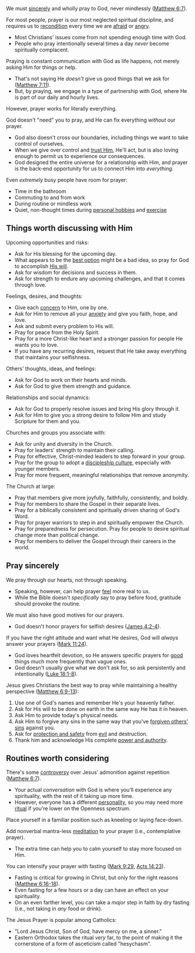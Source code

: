
We must [sincerely](understanding-certainty.md) and wholly pray to God, never mindlessly ([Matthew 6:7](https://biblehub.com/matthew/6-7.htm)).

For most people, prayer is our most neglected spiritual discipline, and requires us to [recondition](habits.md) every time we are [afraid](mind-feelings-fear.md) or [angry](mind-feelings-anger.md).

- Most Christians' issues come from not spending enough time with God.
- People who pray intentionally several times a day *never* become spiritually complacent.

Praying is constant communication with God as life happens, not merely asking Him for things or help.

- That's not saying He *doesn't* give us good things that we ask for ([Matthew 7:11](https://biblehub.com/matthew/7-11.htm)).
- But, by praying, we engage in a type of partnership with God, where He is part of our daily and hourly lives.

However, prayer works for literally everything.

God doesn't "need" you to pray, and He can fix everything *without* our prayer.

- God also doesn't cross our boundaries, including things we want to take control of ourselves.
- When we give over control and [trust Him](understanding-certainty.md), He'll act, but is also loving enough to permit us to experience our consequences.
- God designed the entire universe for a relationship with Him, and prayer is the back-end opportunity for us to connect Him into *everything*.

Even *extremely* busy people have room for prayer:

- Time in the bathroom
- Commuting to and from work
- During routine or mindless work
- Quiet, non-thought times during [personal hobbies](fun.md) and [exercise](body-3_exercise.md)

## Things worth discussing with Him

Upcoming opportunities and risks:

- Ask for His blessing for the upcoming day.
- What appears to be the [best option](decisions.md) might be a bad idea, so pray for God to accomplish [His will](god-will.md).
- Ask for wisdom for decisions and success in them.
- Ask for strength to endure any upcoming challenges, and that it comes through love.

Feelings, desires, and thoughts:

- Give each [concern](purpose.md) to Him, one by one.
- Ask for Him to remove all your [anxiety](mind-feelings-fear.md) and give you faith, hope, and love.
- Ask and submit every problem to His will.
- Pray for peace from the Holy Spirit.
- Pray for a more Christ-like heart and a stronger passion for people He wants you to love.
- If you have any recurring desires, request that He take away everything that maintains your selfishness.

Others' thoughts, ideas, and feelings:

- Ask for God to work on their hearts and minds.
- Ask for God to give them strength and guidance.

Relationships and social dynamics:

- Ask for God to properly resolve issues and bring His glory through it.
- Ask for Him to give you a strong desire to follow Him and study Scripture for them and you.

Churches and groups you associate with:

- Ask for unity and diversity in the Church.
- Pray for leaders' strength to maintain their calling.
- Pray for effective, Christ-minded leaders to step forward in your group.
- Pray for the group to adopt a [discipleship culture](spiritual-discipleship.md), especially with younger members.
- Pray for more frequent, meaningful relationships that remove anonymity.

The Church at large:

- Pray that members give more joyfully, faithfully, consistently, and boldly.
- Pray for members to share the Gospel in their separate lives.
- Pray for a biblically consistent and spiritually driven sharing of God's Word.
- Pray for prayer warriors to step in and spiritually empower the Church.
- Pray for preparedness for persecution. Pray for people to desire spiritual change more than political change.
- Pray for members to deliver the Gospel through their careers in the world.

## Pray sincerely

We pray through our hearts, not through speaking.

- Speaking, however, can help prayer [feel](mind-feelings.md) more real to us.
- While the Bible doesn't *specifically* say to pray before food, gratitude should provoke the routine.

We must also have good motives for our prayers.

- God doesn't honor prayers for selfish desires ([James 4:2-4](https://biblehub.com/james/4.htm)).

If you have the right attitude and want what He desires, God will *always* answer your prayers ([Mark 11:24](https://biblehub.com/mark/11-24.htm)).

- God loves heartfelt devotion, so He answers specific prayers for [good](morality.md) things much more frequently than vague ones.
- God doesn't usually give what we don't ask for, so ask persistently and intentionally ([Luke 18:1-8](https://biblehub.com/bsb/luke/18.htm)).

Jesus gives Christians the best way to pray while maintaining a healthy perspective ([Matthew 6:9-13](https://biblehub.com/bsb/matthew/6.htm)):

1. Use one of God's names and remember He's your heavenly father.
2. Ask for His will to be done on earth in the same way He has it in heaven.
3. Ask Him to provide today's physical needs.
4. Ask Him to forgive any sins in the same way that you've [forgiven others' sins](mind-feelings-happiness-stress.md) against you.
5. Ask for [protection and safety](safety.md) from [evil](morality-evil.md) and destruction.
6. Thank him and acknowledge His complete [power and authority](power.md).

## Routines worth considering

There's some [controversy](conflicts-christian.md) over Jesus' admonition against repetition ([Matthew 6:7](https://biblehub.com/matthew/6-7.htm)).

- Your actual *conversation* with God is where you'll experience any spirituality, with the rest of it taking up more time.
- However, everyone has a different [personality](personality.md), so you may need more [ritual](habits.md) if you're lower on the Openness spectrum.

Place yourself in a familiar position such as kneeling or laying face-down.

Add nonverbal mantra-less [meditation](awareness.md) to your prayer (i.e., contemplative prayer).

- The extra time can help you to calm yourself to stay more focused on Him.

You can intensify your prayer with fasting ([Mark 9:29](https://biblehub.com/mark/9-29.htm), [Acts 14:23](https://biblehub.com/acts/14-23.htm)).

- Fasting is critical for growing in Christ, but only for the right reasons ([Matthew 6:16-18](https://biblehub.com/bsb/matthew/6.htm)).
- Even fasting for a few hours or a day can have an effect on your spirituality.
- On an even farther level, you can take a *major* step in faith by dry fasting (i.e., not taking in *any* food or drink).

The Jesus Prayer is popular among Catholics:

- "Lord Jesus Christ, Son of God, have mercy on me, a sinner."
- Eastern Orthodox takes the ritual *very* far, to the point of making it the cornerstone of a form of asceticism called "hesychasm".
